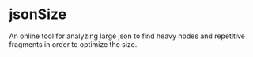 # jsonSize
An online tool for analyzing large json to find heavy nodes and repetitive fragments in order to optimize the size.
